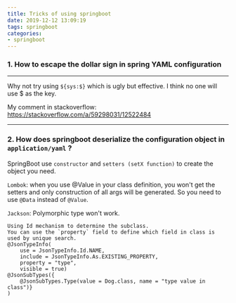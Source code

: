 ```yaml
---
title: Tricks of using springboot
date: 2019-12-12 13:09:19
tags: springboot
categories:
- springboot
---
```


### 1. How to escape the dollar sign in spring YAML configuration
----

Why not try using `${sys:$}` which is ugly but effective. 
I think no one will use $ as the key.

My comment in stackoverflow: https://stackoverflow.com/a/59298031/12522484

---

### 2. How does springboot deserialize the configuration object in `application/yaml` ?


SpringBoot use `constructor` and `setters (setX function)` to create the object you need.

`Lombok`: when you use @Value in your class definition, you won't get the setters and only construction of all args will be generated. So you need to use `@Data` instead of `@Value`.

`Jackson`: Polymorphic type won't work.
```
Using Id mechanism to determine the subclass.
You can use the `property` field to define which field in class is used by unique search.
@JsonTypeInfo(
    use = JsonTypeInfo.Id.NAME,
    include = JsonTypeInfo.As.EXISTING_PROPERTY,
    property = "type",
    visible = true)
@JsonSubTypes({
    @JsonSubTypes.Type(value = Dog.class, name = "type value in class")}
)
```